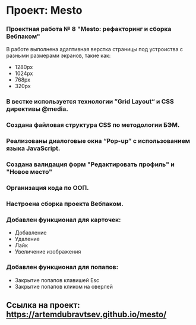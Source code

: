 # Проект: Mesto

### Проектная работа № 8 "Mesto: рефакторинг и сборка Вебпаком"

В работе выполнена адаптивная верстка страницы под устроиства с разными размерами экранов, такие как:

* 1280px
* 1024px
* 768px
* 320px

### В вестке используется технологии ”Grid Layout“ и CSS директивы @media.
### Создана файловая структура CSS по методологии БЭМ.
### Реализованы диалоговые окна “Pop-up” с использованием языка JavaScript.
### Создана валидация форм "Редактировать профиль" и "Новое место"
### Организация кода по ООП.
### Настроена сборка проекта Вебпаком.

### Добавлен функционал для карточек:

* Добавление
* Удаление
* Лайк
* Увеличение изображения

### Добавлен функционал для попапов:

* Закрытие попапов клавишей Esc
* Закрытие попапов кликом на оверлей


## Ссылка на проект: https://artemdubravtsev.github.io/mesto/